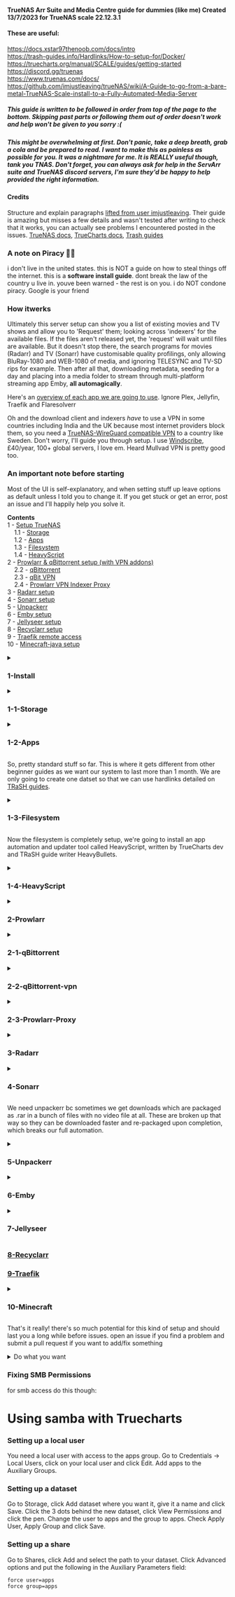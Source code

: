#### TrueNAS Arr Suite and Media Centre guide for dummies (like me) Created 13/7/2023 for TrueNAS scale 22.12.3.1

#### These are useful:
https://docs.xstar97thenoob.com/docs/intro \
https://trash-guides.info/Hardlinks/How-to-setup-for/Docker/ \
https://truecharts.org/manual/SCALE/guides/getting-started \
https://discord.gg/truenas \
https://www.truenas.com/docs/ \
https://github.com/imjustleaving/trueNAS/wiki/A-Guide-to-go-from-a-bare-metal-TrueNAS-Scale-install-to-a-Fully-Automated-Media-Server

##### This guide is written to be followed in order from top of the page to the bottom. Skipping past parts or following them out of order doesn't work and help won't be given to you sorry :(

##### This might be overwhelming at first. Don't panic, take a deep breath, grab a cola and be prepared to read. I want to make this as painless as possible for you. It was a nightmare for me. It is REALLY useful though, tank you TNAS. Don't forget, you can always ask for help in the ServArr suite and TrueNAS discord servers, I'm sure they'd be happy to help provided the right information.

#### Credits
Structure and explain paragraphs [lifted from user imjustleaving](https://github.com/imjustleaving/trueNAS/wiki/A-Guide-to-go-from-a-bare-metal-TrueNAS-Scale-install-to-a-Fully-Automated-Media-Server). Their guide is amazing but misses a few details and wasn't tested after writing to check that it works, you can actually see problems I encountered posted in the issues.
[TrueNAS docs](https://www.truenas.com/docs/), [TrueCharts docs](https://truecharts.org/manual/SCALE/guides/getting-started), [Trash guides](https://trash-guides.info/Hardlinks/How-to-setup-for/Docker/)

### A note on Piracy 🏴‍☠️
i don't live in the united states. this is NOT a guide on how to steal things off the internet. this is a **software install guide**. dont break the law of the country u live in. youve been warned - the rest is on you. i do NOT condone piracy.
Google is your friend

### How itwerks
Ultimately this server setup can show you a list of existing movies and TV shows and allow you to 'Request' them; looking across 'indexers' for the available files. If the files aren't released yet, the 'request' will wait until files are available. But it doesn't stop there, the search programs for movies (Radarr) and TV (Sonarr) have customisable quality profilings, only allowing BluRay-1080 and WEB-1080 of media, and ignoring TELESYNC and TV-SD rips for example. Then after all that, downloading metadata, seeding for a day and placing into a media folder to stream through multi-platform streaming app Emby, **all automagically**.

Here's an [overview of each app we are going to use](https://github.com/imjustleaving/trueNAS/wiki/A-Guide-to-go-from-a-bare-metal-TrueNAS-Scale-install-to-a-Fully-Automated-Media-Server#overview). Ignore Plex, Jellyfin, Traefik and Flaresolverr

Oh and the download client and indexers *have* to use a VPN in some countries including India and the UK because most internet providers block them, so you need a [TrueNAS-WireGuard compatible VPN](https://github.com/qdm12/gluetun-wiki/tree/main/setup/providers) to a country like Sweden. Don't worry, I'll guide you through setup. I use [Windscribe](https://windscribe.com/), £40/year, 100+ global servers, I love em. Heard Mullvad VPN is pretty good too.

### An important note before starting
Most of the UI is self-explanatory, and when setting stuff up leave options as default unless I told you to change it. If you get stuck or get an error, post an issue and I'll happily help you solve it.

**Contents**\
1 - [Setup TrueNAS](#1-install-)\
&nbsp; &nbsp; 1.1 - [Storage](#1-1-storage-)\
&nbsp; &nbsp; 1.2 - [Apps](#1-2-apps-)\
&nbsp; &nbsp; 1.3 - [Filesystem](#1-3-filesystem-)\
&nbsp; &nbsp; 1.4 - [HeavyScript](#1-4-heavyscript-)\
2 - [Prowlarr & qBittorrent setup (with VPN addons)](#2-prowlarr-)\
&nbsp; &nbsp; 2.2 - [qBittorrent](#2-1-qbittorrent-)\
&nbsp; &nbsp; 2.3 - [qBit VPN](#2-2-qbittorrent-vpn-)\
&nbsp; &nbsp; 2.4 - [Prowlarr VPN Indexer Proxy](#2-3-prowlarr-proxy-)\
3 - [Radarr setup](#3-radarr-)\
4 - [Sonarr setup](#3-1-sonarr-)\
5 - [Unpackerr](#5-unpackerr-)\
6 - [Emby setup](#6-emby-)\
7 - [Jellyseer setup](#7-jellyseer-)\
8 - [Recyclarr setup](#8-recyclarr)\
9 - [Traefik remote access](#9-traefik-)\
10 - [Minecraft-java setup](#10-minecraft-)

<details>
<summary>
  
### 1-Install </summary>
- Setup hardware - ideally one SSD 100GB or less as boot disk and as many HDDs as data storage. Minimum 1 HDD, Recommended 2 or more the same size for [RAID mirroring](https://www.techtarget.com/searchstorage/definition/disk-mirroring).
- Flash [TrueNAS Scale ISO](https://www.truenas.com/download-truenas-scale/) to a USB drive using [rufus](https://rufus.ie/en/):
  - This will erase all data on the USB. Backup before continuing.
  - Select USB drive. Check `List USB hard drives` if you can't find yours. **Click Start.**
  - Check flash in ISO Mode (or the Recommended setting) if a Hybrid ISO prompt appears
- **Take any HDDs out of your system now**, leaving only the boot SSD drive plugged into your system.
  - **Note:** I made the mistake of leaving it in and installing across both my HDD and SSD causing pool errors, slow boots and unexpected behaviour, causing me to write this guide :(
- Boot your system from the TrueNAS USB and follow the [console setup](https://www.truenas.com/docs/scale/gettingstarted/install/installingscale/#installing-from-the-device-media):
  - Select `Install/Upgrade`
  - Select your SSD boot disk (should be the only drive in the system)
  - Select Yes to **erase all data on the SSD. Back up before continuing.**
  - Select `Fresh Install`
  - Select `Format the Boot device` if given an option
  - Select `Yes` to confirm and continue you've picked the correct SSD
  - Select `Root User` for the Web UI Auth method
  - Create a password and KEEP it SAFE
  - Select `Create Swap` partition if you are asked
  - Select `Boot via UEFI` at the Boot Mode prompt
- Once rebooted and logged in, you should see the following.

![192 168 1 239_ui_dashboard](https://github.com/d1ddle/truenas-arr-suite/assets/69437145/273c2cc2-b4bd-4be6-92f6-0bf943afceec)

- Shut down the system using the top right menu and put your HDD drives back into the system, then reboot.
- Log back into the Web UI and go to **System Settings** -> **General** -> **Localization Settings** and apply the correct Timezone, Time Format and Date Format. *****This is ABSOLUTELY NECCESSARY and avoids days of headaches furthur down the line.*****
</details>

<details><summary>
  
### 1-1-Storage </summary>
- Head to the **Storage** tab
- Name the pool `tank`
- You'll create a new pool ideally with raid1 (single disk mirroring) or better.
- Do this by checking the available disks and clicking the right arrow to transfer them from the **Available Disks** list to the **Data VDev** list, and check them again.
- Click Create
</details>

<details><summary>

### 1-2-Apps </summary>
- Head to the **Apps** tab and select your `tank` pool when asked where to put Apps
- At the top navigate to **Manage Catalogs** -> **Add Catalog**
- Name it `truecharts`, uncheck `force create`, add `https://github.com/truecharts/catalog` as the repository, ensure `stable` as the preferred trains and `main` as the branch, and Save.

</details>

So, pretty standard stuff so far. This is where it gets different from other beginner guides as we want our system to last more than 1 month. We are only going to create one datset so that we can use hardlinks detailed on [TRaSH guides](https://trash-guides.info/Hardlinks/How-to-setup-for/Docker/#bad-path-suggestion). 

<details><summary>
  
### 1-3-Filesystem </summary>
- Head to **Storage**, select `tank` and **Add Dataset**
- Name the dataset `data`, and leave settings default except for `Case Sensitivity` change this to `Insensitive`.

Next we need to add subfolders [like in the TRaSH guide](https://trash-guides.info/Hardlinks/How-to-setup-for/Docker/#folder-structure). Books and music are optional - I won't cover the automation apps for these in this guide but they are essentially the same, since - lucky for us - they are made by the same dev team! (readarr and lidarr they're called).

```
mnt
└── tank
     └── data
          ├── vpn
          ├── torrents
          └── media
               ├── books
               ├── movies
               ├── music
               └── tv
```
This is the folder structure we'll create.

- Go to **System Settings** -> **Shell**

You can use this shell to enter the command line as root, but I'm going to assume you're using your own SSH client (like [PuTTY](https://www.putty.org/)) since the web shell doesn't support nano file edit properly. You can turn on SSH in **System Settings** -> **Services**, making sure you check start automatically. Edit the service to check **Log in as Root with Password** and Save

- Enter `cd /`
- Enter `cd mnt/tank/data`
- Enter `mkdir media`
- Enter `mkdir torrents`
- Enter `mkdir vpn`
- Enter `cd media`
- Enter `mkdir movies`
- Enter `mkdir tv`

Now the folder structure is setup, we have to create an NFS share on the `tank` pool so our Apps can access data.

- Go to the **Shares** tab and **Add** a new NFS Share
- Set the path as `/mnt/tank/data` and Enable it
- Click Save
- Click **Start Service** if prompted

- **Add** a new SMB Share
- Set the path as `mnt/tank/data` and Enable it
- Click Save
- **Enable this Service to start automatically** and click **Enable Service** if prompted

- Goto **Credentials** -> **Local Users** and **Add** a new user
- Check **Create New Primary Group**
- Give it a name and password
- Check **Samba Authentication**
- Save

- Back in **Shares**, press the shield in the SMB share labelled **Edit Filesystem ACL**
This opens the ACL editor
- Click **Add Item**, and in the **Access Control Entry** select the **Who** as `User`
- As the **User** select the user you created earlier.
- Check the `read`, `write` and `execute` boxes.
- Check **Apply Permissions Recursively**, **Confirm** and **continue**
- **Save Access Control List**
You can now use the user you created to access the Samba Share.

</details>

Now the filesystem is completely setup, we're going to install an app automation and updater tool called HeavyScript, written by TrueCharts dev and TRaSH guide writer HeavyBullets.
<details><summary>

### 1-4-HeavyScript </summary>
- While in the Shell as root:
- Enter `cd /`
- Enter `curl -s https://raw.githubusercontent.com/Heavybullets8/heavy_script/main/functions/deploy.sh | bash && source "$HOME/.bashrc" 2>/dev/null && source "$HOME/.zshrc" 2>/dev/null`
- Navigate to **System Settings** -> **Advanced** -> **Cron Jobs** and click **Add**
- Read and **Close** the warning
- Name the job `heavyscript`
- Enter the following in the command line: `bash /root/heavy_script/heavy_script.sh update`
- Ensure it **runs as root user**
- Untick **Hide Standard Output**
- Leave the rest of the settings except make sure it is **Enabled**.

Go back into the Shell as root making sure to `cd /` once in. Now we are going to [configure heavyscript](https://github.com/Heavybullets8/heavy_script). Don't worry, it's pretty easy, just be patient, and prepare to do some reading.

- Run `heavyscript` and press 0 to exit when it finishes, this will generate the config.ini
- Run `nano ~/heavy_script/config.ini`
- You can copy-paste [my config](https://raw.githubusercontent.com/d1ddle/truenas-arr-suite/main/heavy_script-config.ini) or [imjustleaving's config](https://user-images.githubusercontent.com/109609649/237957850-59b2b18b-56eb-4fd9-98c8-6841a65e272a.png) replacing the default one or work through the default changing the config on your own. But I recommend mine.
- Hit **Ctrl+X**, then **y** and **enter** to save and exit into the shell.
</details>
<details><summary>

### 2-Prowlarr </summary>
- Navigate to **Apps** -> **Available Apps** and search `Prowlarr`
- Click `Install` making sure you're installing the **TrueCharts** version and Save at the bottom without changing anything.

![image](https://github.com/d1ddle/truenas-arr-suite/assets/69437145/7dc0ea7b-3dd3-43ba-906e-ffa57316af64)

Should look like this after a page refresh.
- Click `Open` to bring up the web UI where you'll need to add indexers now. I can't tell you what to do here but it's pretty self-explanatory. Of course, YouTube and Google are your friends. We'll be back here to link the other apps. Note that if you live in a country which they're blocked as mentioned at the start, most of the indexers you'll want to add won't work until you add the VPN proxy.

Now that we've installed at least one app, fix the dataset permissions:

- Goto **Datasets**, select the `tank/data` dataset
- Goto the **Permissions** section and click **Edit**
- The ACL Editor should appear.
- Select **Add Item**
- In the **Access Control Entry** set the **Who** to `User` and change the **User** to `apps`
- Check `read`, `write` and `execute`
- Select **Add Item**
- In the **Access Control Entry** set the **Who** to `Group` and change the **Group** to `apps`
- Check `read`, `write` and `execute`
- Check **Apply Permissions Recursively**, check **confirm** and **continue**
- Check **Apply permissions to child datasets**
- Now **Save Access Control List**

Now go to the shell as `root` and enter these commands:

`sudo chown -R apps:apps /mnt/tank/data`
`sudo chmod -R a=,a+rX,u+w,g+w /mnt/tank/data`

You can now copy files from the SMB to the app config. This is important for minecraft.

</details>
<details><summary>

### 2-1-qBittorrent </summary>
- Navigate to **Apps** -> **Available Apps** and search `qBittorrent`
- Click `Install` making sure you're installing the **TrueCharts** version like prowlarr. But we need to change some things before you scroll through and click save, so pay attention!

![image](https://github.com/d1ddle/truenas-arr-suite/assets/69437145/d6d9d78f-6ca1-4da0-8cfa-ccedefde877f)

- In **Storage and Persistence**, make sure the **Type of Storage** is `PVC (simple)` and Read Only is unchecked.
- Still in the Storage section, click **Add** in **Configure Additional App Storage** and add the NFS data share we created earlier with the following options:
    - Type of Storage: NFS Share
    - NFS Server: localhost
    - Path on NFS Server: /mnt/tank/data
    - Read only: UNchecked
    - mountPath: /data

It should now look like this:

![image](https://github.com/d1ddle/truenas-arr-suite/assets/69437145/183a5293-5eb8-496e-a814-5c30501b19ec)

Then Save.
- `Open` the web UI and if you get this screen:
 
![image](https://github.com/d1ddle/truenas-arr-suite/assets/69437145/e28d8a45-0599-4fb1-88ef-5d5f3560bf1c)

Move your cursor to the end of the IP in the address bar and hit enter to refresh. Now enter the default username `admin` and password `adminadmin`

![image](https://github.com/d1ddle/truenas-arr-suite/assets/69437145/c7fd6ab0-6e2c-40da-929a-da10626a76f2)

- Go to **Tools** -> **Options** -> **Downloads** and change the settings to the following:

![image](https://github.com/d1ddle/truenas-arr-suite/assets/69437145/59129186-1f1f-4c2d-a960-767863d8b1b7)

- Go to the **Connection** tab and change your settings to match these, except leave alone your Listening Port:

![image](https://github.com/d1ddle/truenas-arr-suite/assets/69437145/9ac457a1-0f4d-4655-837d-c0ea2b0829e1)

- Go to the **BitTorrent** tab and change your settings to match these:

![image](https://github.com/d1ddle/truenas-arr-suite/assets/69437145/57518055-0b06-402b-ad88-0969c1bf0b89)

- Go to the **Advanced** tab and check `Reannounce all trackers when IP or port changed`. We'll be coming back to this later to add other settings.
- Click Save at the bottom of the popup (you may have to zoom out the page)
</details>
<details><summary>

### 2-2-qBittorrent-vpn </summary>
- Pull the required environment variables and Wireguard only variables from your chosen service provider [outlined in the guides](https://github.com/qdm12/gluetun-wiki/tree/main/setup/providers). For me this was `VPN_TYPE=wireguard`, `VPN_SERVICE_PROVIDER=windscribe`, `WIREGUARD_PRIVATE_KEY=???`, `WIREGUARD_ADDRESSES=???` and `WIREGUARD_PRESHARED_KEY=???`. We'll enter these into the Enviro variables in the Addons section of qbit.

![image](https://github.com/d1ddle/truenas-arr-suite/assets/69437145/d60908e6-d203-436f-8eb1-9d4961f66b6c)

- Find qbit in **Apps** tab and click the three dots, **Edit**

![image](https://github.com/d1ddle/truenas-arr-suite/assets/69437145/b7404ee0-f652-45ec-94e6-ba04a9bc9795)

- Scroll all the way down to VPN and change the type to **Gluetun**, **Enabling Killswitch**.
- Click **Add** and enter your local IPv4 network to exclude from the VPN Killswitch, eg; my TrueNAS IP is 192.168.1.271
- My local IPv4 network to exclude would be 192.168.1.0/24
- Take of the last set of digits and replace it with 0/24; `In almost all situations the Network ID will end in a .0 (ie. 192.168.0.0, 10.0.0.0, 172.16.0.0) and the CIDR will be /24. If you fill this entry out incorrectly Gluetun will fail to start and the application it is attached to will fail to start.`
- If confused, look at the [Gluetun setup](https://truecharts.org/manual/SCALE/guides/vpn-setup/#wireguard-example), you shouldn't have an IPv6 network since the Arrs don't properly support it yet.

![image](https://github.com/d1ddle/truenas-arr-suite/assets/69437145/3253b880-5f46-4a97-94fe-2d96ea6d9c5d)

- Now, time to add enviro variables. VPN Config File Location is not necessary, we will be using environment variables instead, so leave it blank
- **Add** a new VPN Enviro Variable, and input all required Environment variables and Wireguard only variables and their values into this part.

![image](https://github.com/d1ddle/truenas-arr-suite/assets/69437145/35ef1e9e-b4fa-4475-aefe-fcdefa5f2581)

And so on. When done Save.

Now we can go back into the qBit UI and change our Network settings.
- In **Tools** -> **Options** -> **Advanced**, change the `Network Interface` to `tun0`, short for Gluetun, the name of the VPN addon.
- Change **Optional IP address to bind to** to `All IPv4 addresses`
- This settings page should now match mine.

![image](https://github.com/d1ddle/truenas-arr-suite/assets/69437145/8878a921-6d7b-4472-ad2a-3fc626e8e075)

</details>
<details><summary>

### 2-3-Prowlarr-Proxy </summary>
The VPN Indexer proxy for prowlarr will use the same addon Gluetun from the setup above, so make sure you've completed that first. This is all also written [in TrueCharts' guide](https://truecharts.org/manual/SCALE/guides/vpn-setup/#proxy-example)

- Under **VPN Environment Variables** while editing the qBittorrent app settings, add `HTTPPROXY=on` and `HTTPPROXY_LOG=on`

![image](https://github.com/d1ddle/truenas-arr-suite/assets/69437145/eccf44d4-0271-45df-a7e4-7b7743b30f44)

- Under **Networking and Services** while editing the qBittorrent app settings, check `Show Expert Config` underneath **TCP Service Port Configuration**.
- **Add** a new **Manual Custom Service** called `proxy`
- Set the **Service Type** to `ClusterIP (Do Not Expose Ports)`.
&nbsp; &nbsp; - **Note:** If you wish to use this VPN setup for other devices on the same network like a mobile phone or Xbox, set the **Service Type** to `Load Balancer (Expose Ports)`, leaving `LoadBalancer IP` blank.
- **Add** an **Additional Service Port** called `proxy`, setting the **Port Type** to `HTTP`, and both **Target** and **Container** Ports to `8888`.

![image](https://github.com/d1ddle/truenas-arr-suite/assets/69437145/8f158948-4fcd-44b0-a4ef-038afc1a6fd8)

![image](https://github.com/d1ddle/truenas-arr-suite/assets/69437145/95379e0d-5064-48ab-afe2-d95450d96dcd)

Click Save

Now we can add this to Prowlarr.
- Under **Settings** -> **Indexers** -> **Add [Indexer Proxies]** in the Prowlarr UI, select `Http`, called `GluetunProxy`
- Add `proxy` to the tags
- Host should be `qbittorrent-proxy.ix-qbittorrent.svc.cluster.local` if you installed Gluetun on qbittorrent like here
- Port: `8888`
- Click `Test` to confirm the connection and click Save
&nbsp; &nbsp; - **Note:** If you get any connection errors from prowlarr, make sure to restart the qBit container; the ports may not be open yet.
- If you still find problems, check you've done stuff right with [the TrueCharts guide](https://truecharts.org/manual/SCALE/guides/vpn-setup/#proxy-example) and [this Github issue](https://github.com/qdm12/gluetun/issues/711)

![image](https://github.com/d1ddle/truenas-arr-suite/assets/69437145/986040c4-6fc2-47a1-a16a-5e7fd1fa2006)

</details>
<details><summary>

### 3-Radarr </summary>
Our first automation app. The install process for radarr is the same as qbittorrent. We only need to add our `/mnt/tank/data` dataset in **Storage and Persistence** and Save, the rest remains the same.
- Open radarr and be greeted with this screen:

![image](https://github.com/d1ddle/truenas-arr-suite/assets/69437145/b0e4514b-8bf9-4b2f-bf70-09cf575ad649)

We'll connect qbit download client first.
- Go to **Settings** -> **Download Clients**, check **Show Advanced** at the top bar and hit the big "+"
- Select qBittorrent from the bottom right and enter the correct information for your system
&nbsp; &nbsp; - Note a few changes: Under Host you need to type the IP you see in your URL bar when you open the qbit web UI. The default port should be 10095. Remember the username is `admin` and the password is `adminadmin` unless you changed it.
- Check **Remove Completed** under **Completed Download Handling**
- Leave everything else the same.
- Click Test, Save.
You should now see this:

![image](https://github.com/d1ddle/truenas-arr-suite/assets/69437145/292fc736-1e99-4c7f-bd99-2d22c9c8e38e)

You'll have to repeat this process when you set up a new automation app (aka an Arr/Starr/Servarr App like Sonarr or Readarr).

Now we'll connect prowlarr to radarr. 
- Open prowlarr in a new tab and go to **Settings** -> **Apps** and click "+"
- Under **Applications**, pick Radarr.
- Change the settings to match mine except for the API key which you get from radarr in **Settings** -> **General** and the IP (mine's `192.168.1.239`) which you can find in your address bar when in the web UI in either app. Note that the ports should remain the same as mine for each app (`:9696` for prowlarr, `:7878` for radarr).
Finding the API Key:

![image](https://github.com/d1ddle/truenas-arr-suite/assets/69437145/78e0974c-69eb-45e9-9978-8326ddc2555e)

Entering the Application info in prowlarr:

![image](https://github.com/d1ddle/truenas-arr-suite/assets/69437145/f0032bf9-dfa7-40c8-b092-7cbeb31bfc82)

tl;dr Make it look like this, only with your IP and ApiKey.
- Test and Save.
You'll have to repeat this when setting up Sonarr.

Now we'll add a root folder to radarr.
- Go to **Settings** -> **Media Management**, scroll to **Root Folders**
- **Add Root Folder** and select **/data/media/movies**
- Scroll to **Movie Renaming** and check **Rename Movies** and **Replace Illegal Characters**
 
#### Next you could change these following settings to match mine which optimise the whole system, but are optional. A note on **Minimum Free Space** follows.

<details>
<summary>Optimal <b>Media Management</b> Text instructions</summary>
<ul>
<li>Scroll to <b>Folders</b> and check <b>Delete empty folders</b></li>
<li>Scroll to <b>Importing</b> and set the <b>Minimum Free Space</b>. I set mine to a quarter of my total HDD space, which is 116438 MB (117GB). This will pause/prevent downloads until more space is avilable on the disk, preventing complete filling of disk space which could render the server unusable/too slow.</li>
<li>Check <b>Use Hardlinks instead of Copy</b></li>
<li>Check <b>Import Extra Files</b> and add `srt` and other subtitle formats in your existing library.</li>
</ul>
</details>

<details>
  <summary>Optimal <b>Media Management</b> Settings</summary>
  <img src="https://github.com/d1ddle/truenas-arr-suite/assets/69437145/741b5b04-239e-42bb-869c-307f8b009742"></img src>
</details>

***Don't forget to Save Changes!***

- Go back to **Download Clients** and Enable **Completed Download Handling**, set Interval to 1 minute
- Check **Redownload** under **Failed Download Handling**.

Now we'll make some changes to only allow WEBrips/bluray for example but it's totally customisable. You're going to have to setup Custom Formats and Quality Profiles. This is quite extensive, so I'm going to link you the guides I used instead of quoting them and removing tattle like I've done so far.

[Start with importing the Custom Formats](https://trash-guides.info/Radarr/Radarr-import-custom-formats/) you need for your setup. Most of you won't need the ones that start with FR- these are french specific.

**Note:** [Start adding more Custom Formats wisely, Don't add all the available Custom Formats!!!](https://trash-guides.info/Radarr/Radarr-import-custom-formats/#start-adding-other-custom-formats-wisely)

When you're happy, [Setup your Quality Profiles](https://trash-guides.info/Radarr/radarr-setup-quality-profiles/#basics), making sure to [use the flowchart](https://trash-guides.info/Radarr/radarr-setup-quality-profiles/#which-quality-profile-should-you-choose) to choose your most useful formats. Most of you will probably end up with Remux + WEB unless you have a TV with fancy features like 4K, Dolby Vision or HDR 10 which I don't. Also I'm greedy so I use 1080WEB + 1080Remux + 1080Bluray in that order. No fancy sound except for 2.1 surround :(

Once you've finished setting up Custom Formats and Quality Profiles, I will guide you through the TRaSH Sync App setup called **Recyclarr**, which will auto download and apply changes to the Custom Formats.

This is Radarr done! Onto Sonarr...
</details>
<details><summary>

### 4-Sonarr </summary>
Good news, the same dev team that wrote Radarr wrote Sonarr. It both looks the same and installs the same as Radarr, so follow the same steps above and install Sonarr, then go into prowlarr and add it as an application, like before but using your Sonarr API key and Sonarr port (`:8989`). Don't forget to add your root folder as `/data/media/tv`.

Unfortunately Sonarr doesn't have Custom Profiles so we'll use Regex to exclude unwanted content.
- Goto **Settings** -> **Profiles** and look for **Release Profiles**
- Click "+" and add this line to **Must Not Contain**, [(more info here)](https://trash-guides.info/Sonarr/Sonarr-Release-Profile-RegEx/#golden-rule):

```
/^(?=.*(1080|720))(?=.*((x|h)[ ._-]?265|hevc)).*/i
```

Now it should look like this:

![image](https://github.com/d1ddle/truenas-arr-suite/assets/69437145/2f815592-9da2-4b96-9f4b-691d87e64828)

Do this again but "+" a **Must Not Contain** for **Dolby Vision without HDR10 fallback**

```
/^(?!.*(HDR|HULU|REMUX))(?=.*\b(DV|Dovi|Dolby[- .]?Vision)\b).*/i
```

And should now look like this:

![image](https://github.com/d1ddle/truenas-arr-suite/assets/69437145/8fa9a1d0-dd5a-446a-80d3-982ffe2b693b)

</details>

We need unpackerr bc sometimes we get downloads which are packaged as .rar in a bunch of files with no video file at all. These are broken up that way so they can be downloaded faster and re-packaged upon completion, which breaks our full automation.

<details><summary>

### 5-Unpackerr </summary>
Install from TrueCharts. In the Extra Environment variables, add the following with changes to the API keys and URLs to suit your system:

`UN_SONARR_0_URL`
`http://192.168.1.239:8989/`\
`UN_SONARR_0_API_KEY`
`bc70blah-blah-blah4b41`\
`UN_SONARR_0_PATHS_0`
`/data/torrents/tv`\
`UN_RADARR_0_URL`
`http://192.168.1.239:7878/`\
`UN_RADARR_0_API_KEY`
`4178blah-blah-blahbdd4`\
`UN_RADARR_0_PATHS_0`
`/data/torrents/movies`

Each entry should look something like this:

![image](https://github.com/d1ddle/truenas-arr-suite/assets/69437145/a04971e7-cb16-40d6-9515-0d88be15567b)

Don't forget to map our dataset in **Storage and Persistence** like we've done previously.

Click Save. That's unpackerr sorted.
</details>

<details><summary>

### 6-Emby </summary>
The install process for Emby is the same as qbittorrent, radarr and sonarr. We only need to add our `/mnt/tank/data` dataset in **Storage and Persistence** and Save, the rest remains the same.

Remember to install the TrueCharts App!

![image](https://github.com/d1ddle/truenas-arr-suite/assets/69437145/9873a21c-b974-496a-8b35-a3a2d4c4cf3a)

- Launch Emby set display language, username and password
- Click "+" a new **Setup Media Libraries**
- Set the Content Type to match the folder, eg `/data/media/tv` is the TV type.
- Do this for every media type you've got. Change any other settings you see fit; most of them are self explanatory. It should now resemble this:

![image](https://github.com/d1ddle/truenas-arr-suite/assets/69437145/6620b0bc-6610-4313-b81e-c9f105e729d6)

- Note that you'll see a light theme and you won't see posters for media unless you moved media into your folder structure yet.
- Click through the rest changing settings if you need and login.
- Goto **Dashboard** and restart hte emby server to complete install.
- Close tab and reopen in a minute.
- Now you can peruse emby's endless customisability and tweak settings to your own.
- You can access the media from the WEB gui on <yourIP>:10079 or <yourIP>:8096 or entering this IP and port into an emby app.

</details>

<details><summary>
  
### 7-Jellyseer </summary>
You don't need Jellyseer but it's really cool and convenient.
Install process is the same as emby, but we need to change a **Container Configuration** setting
- Goto the **JELLYFIN_TYPE** in **Container Configuration** and change this to `emby`.
- Mount the dataset as usual just like we've done 3 times before and Save.

- Launch Jellyseer and select **Sign in with emby** on the login page
- Enter your emby <IP>:<Port> and use your emby username and password to sign in
- Email is irrelevant fake if you want
- Click the button to **Sync Libraries** and enable Movies and Shows.
- Click **Start Scan**

- Now we need to add Radarr and Sonarr servers - this is really similar to setting up prowlarr applications.
- Check the box for **Default Server** and untick **4K Server**; That is for people who run one copy of radarr for 4k and another for 1080p content.
- Enter your Ip and Api Keys
- After this click **Test** to populate **Quality Profile** and **Root Folder**
- **Add Server** and you're done, add radarr and sonarr same ways, change any settings you see fit forr your system.

</details>

### [8-Recyclarr ](https://github.com/imjustleaving/trueNAS/wiki/A-Guide-to-go-from-a-bare-metal-TrueNAS-Scale-install-to-a-Fully-Automated-Media-Server#recyclarr)


### [9-Traefik ](https://github.com/imjustleaving/trueNAS/wiki/A-Guide-to-go-from-a-bare-metal-TrueNAS-Scale-install-to-a-Fully-Automated-Media-Server#remote-access-with-traefik)

<details><summary>

### 10-Minecraft </summary>
I'm going to guide you on creating a minecraft server you and your friends can join from on both Java and Bedrock, running alongside this Arr suite! :D
Install the TrueCharts `minecraft-java` app in a similar way to the others. Don't forget to add the storage dataset in **Storage and Persistence**, but this time we'll add it to `/mnt/tank/data/minecraft`. Note there are some changes to make in the install gui:

- Add an **RCON password** and tick the **Minecraft Eula**
- Change the server type to `Paper`. It will download and setup a paper `server.jar`
- Check **Override Server Properties in GUI**
- Add your minecraft user as OP (operator)
- Change any extra world settings you need to
- Set **Port** and **Query Service Port Configuration** under **Main Service Port Configuration** to `25565`
- Set **RCON Service Port** to `25575`
- Tick **Show Expert config**
- Add a **New Manual Custom Service** called `geyser-bedrock`
- Add an **Additional Service Port** called `geyser-bedrock` with a `UDP` port type
- Set both **Target** and **Container Ports** to `19132` and Save

When the Container starts, go into its shell via PuTTY by running `heavyscript` as root and selecting Application options to open the container shell.

- `cd data/minecraft`; this should be the shared directory you added to **Storage and Persistence** when installing.
- 
- Use `wget` to download both up-to-date Paper platform [Geyser and Floodgate JAR from the website](https://geysermc.org/download)
- Once done, exit the shell and restart the container from the web UI.
- Make sure that your current setup supports the [Prerequisits for geyser](https://wiki.geysermc.org/geyser/setup/#plugin-setup) and [floodgate](https://wiki.geysermc.org/floodgate/setup/)
- Go *back* into the shell after it restarts and `cd data/plugins/Geyser-Spigot`
- `nano config.yml`
- Edit the **auth-type** to `floodgate` under **remote**
- **Ctrl-X**, type **y** end press **enter** to save and quit the editor
- Now exit the shell and restart the container for the last time
- You can now connect to this world from Java and Bedrock outside your network if you port forward ports `25565` and `19132` from your TrueNAS! So cool!

</details>

That's it really! there's so much potential for this kind of setup and should last you a long while before issues. open an issue if you find a problem and submit a pull request if you want to add/fix something

<details><summary>
Do what you want</summary> ('cos a P1rate is free, you are a P1rate!)</details>


### Fixing SMB Permissions
for smb access do this though:

# Using samba with Truecharts

### Setting up a local user
You need a local user with access to the apps group.
Go to Credentials -> Local Users, click on your local user and click Edit.
Add apps to the Auxiliary Groups.

### Setting up a dataset
Go to Storage, click Add dataset where you want it, give it a name and click Save.
Click the 3 dots behind the new dataset, click View Permissions and click the pen.
Change the user to apps and the group to apps. Check Apply User, Apply Group and click Save.

### Setting up a share
Go to Shares, click Add and select the path to your dataset.
Click Advanced options and put the following in the Auxiliary Parameters field:
```
force user=apps
force group=apps
```

